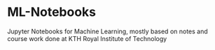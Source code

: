 ML-Notebooks
==============================

Jupyter Notebooks for Machine Learning, mostly based on notes and course work done at KTH Royal Institute of Technology
